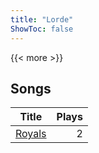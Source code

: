 ```yaml
---
title: "Lorde"
ShowToc: false
---
```


{{< more >}}

## Songs
Title | Plays 
----- | -----: 
[Royals](/songs/royals) | 2

